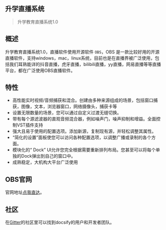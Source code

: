 ## 升学直播系统

> 升学教育直播系统1.0

## 概述

升学教育直播系统1.0，直播软件使用开源软件 `OBS`，OBS 是一款比较好用的开源直播软件，支持windows，mac，linux系统，目前也是在直播界被广泛使用，包括我们耳熟能详的抖音直播，虎牙直播，bilibili直播，yy直播，网易直播等等直播平台，都在广泛使用OBS直播软件。


## 特性

- 高性能实时视频/音频捕获和混合。创建由多种来源组成的场景，包括窗口捕获，图像，文本，浏览器窗口，网络摄像头，捕获卡等
- 设置无限数量的场景，您可以通过自定义过渡无缝切换。
- 带有每个源滤波器的直观音频混合器，例如噪声门，噪声抑制和增益。全面控制VST插件支持
- 强大且易于使用的配置选项。添加新源，复制现有源，并轻松调整其属性。
- “简化的设置”面板使您可以访问各种配置选项，以调整广播或录制的各个方面。
- 模块化的“ Dock” UI允许您完全根据需要重新排列布局。您甚至可以将每个单独的Dock弹出到自己的窗口中。
- 成熟稳定，大机构大平台广泛使用


## OBS官网

官网地址[点我直达]( https://obsproject.com/zh-tw)。

## 社区

在[Gitter](https://gitter.im/docsifyjs/Lobby)的社区里可以找到docsify的用户和开发者团队。
